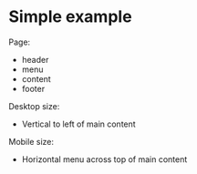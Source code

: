 # Simple example

Page: 
- header
- menu
- content
- footer

Desktop size:
- Vertical to left of main content

Mobile size:
- Horizontal menu across top of main content

